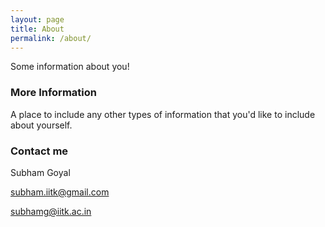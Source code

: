 ```yaml
---
layout: page
title: About
permalink: /about/
---
```


Some information about you!

### More Information

A place to include any other types of information that you'd like to include about yourself.

### Contact me

Subham Goyal

[subham.iitk@gmail.com](mailto:email@domain.com)

[subhamg@iitk.ac.in](mailto:email@domain.com)

